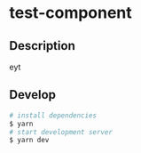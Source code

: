 # test-component

## Description

eyt

## Develop

```bash
# install dependencies
$ yarn
# start development server
$ yarn dev
```